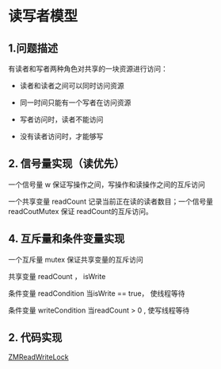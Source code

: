 # 读写者模型

## 1.问题描述

有读者和写者两种角色对共享的一块资源进行访问：

- 读者和读者之间可以同时访问资源

- 同一时间只能有一个写者在访问资源

- 写者访问时，读者不能访问

- 没有读者访问时，才能够写



## 2. 信号量实现（读优先）

一个信号量 w 保证写操作之间，写操作和读操作之间的互斥访问


一个共享变量 readCount 记录当前正在读的读者数目；一个信号量 readCoutMutex 保证 readCount的互斥访问。


## 4. 互斥量和条件变量实现

一个互斥量 mutex 保证共享变量的互斥访问

共享变量 readCount ， isWrite

条件变量 readCondition 当isWrite == true， 使线程等待

条件变量 writeCondition 当readCount > 0 , 使写线程等待







## 2. 代码实现

[ZMReadWriteLock](https://github.com/ExistOrLive/pieces-of-code/tree/master/ZMReadWriteLock)